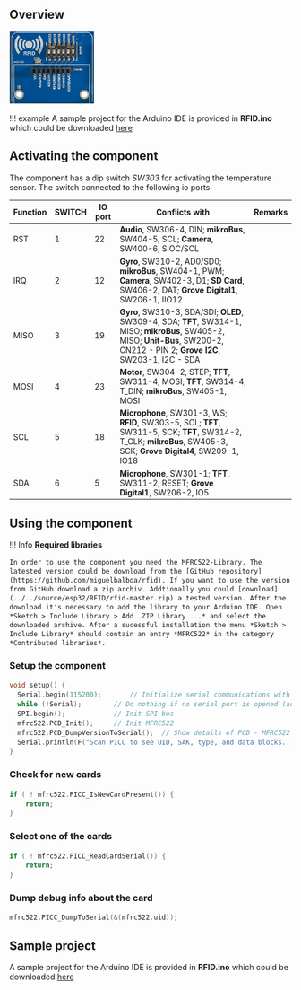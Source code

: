 ## Overview

<img src="/images/esp32/block_rfid.png"  width="30%">

!!! example
    A sample project for the Arduino IDE is provided in **RFID.ino** which could be downloaded [here](../../source/esp32/RFID/RFID.ino)

## Activating the component
The component has a dip switch *SW303* for activating the temperature sensor. The switch connected to the following io ports:

Function|SWITCH|IO port|Conflicts with|Remarks|
|------------------|----------|----------|----------|----------|
|RST|1|22|**Audio**, SW306-4, DIN; **mikroBus**, SW404-5, SCL; **Camera**, SW400-6, SIOC/SCL
|IRQ|2|12|**Gyro**, SW310-2, AD0/SD0; **mikroBus**, SW404-1, PWM; **Camera**, SW402-3, D1; **SD Card**, SW406-2, DAT; **Grove Digital1**, SW206-1, IIO12
|MISO|3|19|**Gyro**, SW310-3, SDA/SDI; **OLED**, SW309-4, SDA; **TFT**, SW314-1, MISO; **mikroBus**, SW405-2, MISO; **Unit-Bus**, SW200-2, CN212 - PIN 2; **Grove I2C**, SW203-1, I2C - SDA
|MOSI|4|23|**Motor**, SW304-2, STEP; **TFT**, SW311-4, MOSI; **TFT**, SW314-4, T_DIN; **mikroBus**, SW405-1, MOSI
|SCL|5|18|**Microphone**, SW301-3, WS; **RFID**, SW303-5, SCL; **TFT**, SW311-5, SCK; **TFT**, SW314-2, T_CLK; **mikroBus**, SW405-3, SCK; **Grove Digital4**, SW209-1, IO18
|SDA|6|5|**Microphone**, SW301-1; **TFT**, SW311-2, RESET; **Grove Digital1**, SW206-2, IO5

## Using the component

!!! Info
    **Required libraries**

    In order to use the component you need the MFRC522-Library. The latested version could be download from the [GitHub repository](https://github.com/miguelbalboa/rfid). If you want to use the version from GitHub download a zip archiv. Addtionally you could [download](../../source/esp32/RFID/rfid-master.zip) a tested version. After the download it's necessary to add the library to your Arduino IDE. Open *Sketch > Include Library > Add .ZIP Library ...* and select the downloaded archive. After a sucessful installation the menu *Sketch > Include Library* should contain an entry *MFRC522* in the category *Contributed libraries*.


### Setup the component
```c
void setup() {
  Serial.begin(115200);       // Initialize serial communications with the PC
  while (!Serial);        // Do nothing if no serial port is opened (added for Arduinos based on ATMEGA32U4)
  SPI.begin();            // Init SPI bus
  mfrc522.PCD_Init();     // Init MFRC522
  mfrc522.PCD_DumpVersionToSerial();  // Show details of PCD - MFRC522 Card Reader details
  Serial.println(F("Scan PICC to see UID, SAK, type, and data blocks..."));
}
```

### Check for new cards

```c
if ( ! mfrc522.PICC_IsNewCardPresent()) {
    return;
}
```

### Select one of the cards

```c
if ( ! mfrc522.PICC_ReadCardSerial()) {
    return;
}
```

### Dump debug info about the card

```c
mfrc522.PICC_DumpToSerial(&(mfrc522.uid));
```


## Sample project

A sample project for the Arduino IDE is provided in **RFID.ino** which could be downloaded [here](../../source/esp32/RFID/RFID.ino)
